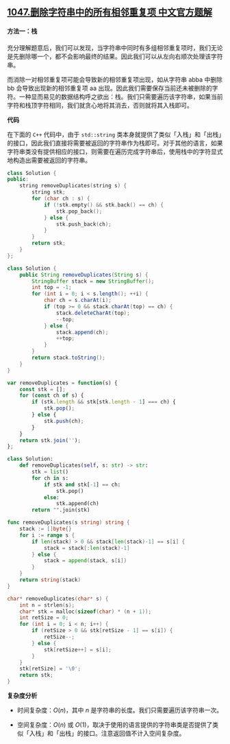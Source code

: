 ## [1047.删除字符串中的所有相邻重复项 中文官方题解](https://leetcode.cn/problems/remove-all-adjacent-duplicates-in-string/solutions/100000/shan-chu-zi-fu-chuan-zhong-de-suo-you-xi-4ohr)

#### 方法一：栈

充分理解题意后，我们可以发现，当字符串中同时有多组相邻重复项时，我们无论是先删除哪一个，都不会影响最终的结果。因此我们可以从左向右顺次处理该字符串。

而消除一对相邻重复项可能会导致新的相邻重复项出现，如从字符串 $\text{abba}$ 中删除 $\text{bb}$ 会导致出现新的相邻重复项 $\text{aa}$ 出现。因此我们需要保存当前还未被删除的字符。一种显而易见的数据结构呼之欲出：栈。我们只需要遍历该字符串，如果当前字符和栈顶字符相同，我们就贪心地将其消去，否则就将其入栈即可。

**代码**

在下面的 $\texttt{C++}$ 代码中，由于 $\texttt{std::string}$ 类本身就提供了类似「入栈」和「出栈」的接口，因此我们直接将需要被返回的字符串作为栈即可。对于其他的语言，如果字符串类没有提供相应的接口，则需要在遍历完成字符串后，使用栈中的字符显式地构造出需要被返回的字符串。

```C++ [sol1-C++]
class Solution {
public:
    string removeDuplicates(string s) {
        string stk;
        for (char ch : s) {
            if (!stk.empty() && stk.back() == ch) {
                stk.pop_back();
            } else {
                stk.push_back(ch);
            }
        }
        return stk;
    }
};
```

```Java [sol1-Java]
class Solution {
    public String removeDuplicates(String s) {
        StringBuffer stack = new StringBuffer();
        int top = -1;
        for (int i = 0; i < s.length(); ++i) {
            char ch = s.charAt(i);
            if (top >= 0 && stack.charAt(top) == ch) {
                stack.deleteCharAt(top);
                --top;
            } else {
                stack.append(ch);
                ++top;
            }
        }
        return stack.toString();
    }
}
```

```JavaScript [sol1-JavaScript]
var removeDuplicates = function(s) {
    const stk = [];
    for (const ch of s) {
        if (stk.length && stk[stk.length - 1] === ch) {
            stk.pop();
        } else {
            stk.push(ch);
        }
    }
    return stk.join('');
};
```

```Python [sol1-Python3]
class Solution:
    def removeDuplicates(self, s: str) -> str:
        stk = list()
        for ch in s:
            if stk and stk[-1] == ch:
                stk.pop()
            else:
                stk.append(ch)
        return "".join(stk)
```

```go [sol1-Golang]
func removeDuplicates(s string) string {
    stack := []byte{}
    for i := range s {
        if len(stack) > 0 && stack[len(stack)-1] == s[i] {
            stack = stack[:len(stack)-1]
        } else {
            stack = append(stack, s[i])
        }
    }
    return string(stack)
}
```

```C [sol1-C]
char* removeDuplicates(char* s) {
    int n = strlen(s);
    char* stk = malloc(sizeof(char) * (n + 1));
    int retSize = 0;
    for (int i = 0; i < n; i++) {
        if (retSize > 0 && stk[retSize - 1] == s[i]) {
            retSize--;
        } else {
            stk[retSize++] = s[i];
        }
    }
    stk[retSize] = '\0';
    return stk;
}
```

**复杂度分析**

- 时间复杂度：$O(n)$，其中 $n$ 是字符串的长度。我们只需要遍历该字符串一次。

- 空间复杂度：$O(n)$ 或 $O(1)$，取决于使用的语言提供的字符串类是否提供了类似「入栈」和「出栈」的接口。注意返回值不计入空间复杂度。